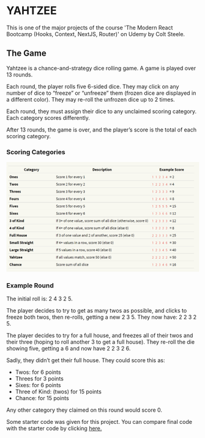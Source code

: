 # YAHTZEE

This is one of the major projects of the course 'The Modern React Bootcamp (Hooks, Context, NextJS, Router)' on Udemy by Colt Steele.

## The Game
Yahtzee is a chance-and-strategy dice rolling game. A game is played over 13 rounds.

Each round, the player rolls five 6-sided dice. They may click on any number of dice to “freeze” or “unfreeze” them (frozen dice are displayed in a different color). They may re-roll the unfrozen dice up to 2 times.

Each round, they must assign their dice to any unclaimed scoring category. Each category scores differently.

After 13 rounds, the game is over, and the player’s score is the total of each scoring category.

### Scoring Categories
![Categories](./public/resources/scoring-table.png)

### Example Round
The initial roll is: 2 4 3 2 5.

The player decides to try to get as many twos as possible, and clicks to freeze both twos, then re-rolls, getting a new 2 3 5. They now have: 2 2 3 2 5.

The player decides to try for a full house, and freezes all of their twos and their three (hoping to roll another 3 to get a full house). They re-roll the die showing five, getting a 6 and now have 2 2 3 2 6.

Sadly, they didn’t get their full house. They could score this as:

- Twos: for 6 points
- Threes for 3 points
- Sixes: for 6 points
- Three of Kind: (twos) for 15 points
- Chance: for 15 points

Any other category they claimed on this round would score 0.


Some starter code was given for this project. You can compare final code with the starter code by clicking [here.](https://github.com/singhsidak54/yahtzee/compare/starter-code...main)